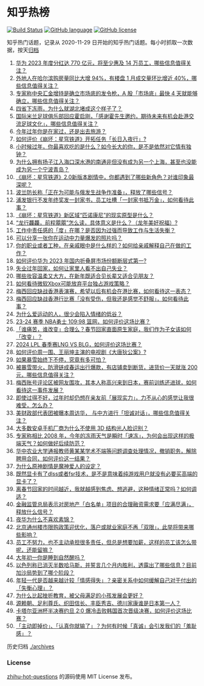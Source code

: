 # 知乎热榜
[![Build Status](https://github.com/ToWeLong/zhihu-hot-questions/workflows/CI/badge.svg)](https://github.com/ToWeLong/zhihu-hot-questions/actions)
[![GitHub language](https://img.shields.io/badge/language-golang-orange.svg)](https://golang.org/)
[![GitHub license](https://img.shields.io/github/license/ToWeLong/zhihu-hot-questions)](https://github.com/ToWeLong/zhihu-hot-questions/blob/main/LICENSE)

知乎热门话题，记录从 2020-11-29 日开始的知乎热门话题。每小时抓取一次数据，按天[归档](./archives)

<!-- BEGIN -->

1. [华为 2023 年度分红达 770 亿元，将至少惠及 14 万员工，哪些信息值得关注？](https://www.zhihu.com/question/643238331)
1. [外地人在哈尔滨购房量同比大增 94%，有楼盘 1 月成交量环比增近 40%，哪些信息值得关注？](https://www.zhihu.com/question/643202808)
1. [专家称中央汇金增持是确立市场底的发令枪，A 股「市场底」最快 4 天就能够确立，哪些信息值得关注？](https://www.zhihu.com/question/643224409)
1. [四省下冻雨，为什么就湖北堵成这个样子了？](https://www.zhihu.com/question/643025637)
1. [国际米兰足球俱乐部回应霍启刚，「感谢霍先生邀约，期待未来有机会赴港交流足球文化」，哪些信息值得关注？](https://www.zhihu.com/question/643298100)
1. [今年过年你是在家过，还是出去旅游？](https://www.zhihu.com/question/638730451)
1. [如何评价《崩坏：星穹铁道》开拓任务「长日入夜行」?](https://www.zhihu.com/question/643189169)
1. [小时候过年，你最喜欢吃的是什么？如今长大的你，是不是依然对它情有独钟？](https://www.zhihu.com/question/639792484)
1. [为什么拥有扬子江入海口深水港的南通非但没有成为另一个上海，甚至也没能成为另一个宁波青岛？](https://www.zhihu.com/question/642733284)
1. [《崩坏：星穹铁道》2.0新版本剧情中，你都遇到了哪些新角色？对谁印象最深呢？](https://www.zhihu.com/question/643270027)
1. [波兰防长称「正在为可能与俄发生战争作准备」，释放了哪些信号？](https://www.zhihu.com/question/643238560)
1. [浦发银行不发年终奖发一封家书，员工吐槽「一封家书抵万金」，如何看待此事？](https://www.zhihu.com/question/643221674)
1. [《崩坏：星穹铁道》新区域“匹诺康尼”的现实原型是什么？](https://www.zhihu.com/question/640755187)
1. [“龙行龘龘，前程朤朤”怎么读，具体意义是什么？（龙年美好祝福）?](https://www.zhihu.com/question/640193374)
1. [工作中责任感的「度」在哪？是否因为过强而导致工作与生活失衡？](https://www.zhihu.com/question/642490632)
1. [可以分享一张你在运动中力量爆发的照片吗？](https://www.zhihu.com/question/642419917)
1. [你的职业或者工种，在亲戚眼中是什么样的？如何给亲戚解释自己在做的工作？](https://www.zhihu.com/question/642870415)
1. [如何评价华为 2023 年国内折叠屏市场份额断层式第一?](https://www.zhihu.com/question/643208033)
1. [失业过年回家，如何让家里人看不出自己失业？](https://www.zhihu.com/question/641979084)
1. [哪些妆容温柔又大方，在新年既适合见长辈又适合见朋友？](https://www.zhihu.com/question/638134709)
1. [如何看待微软Xbox可能放弃平台独占游戏策略？](https://www.zhihu.com/question/642932104)
1. [梅西回应缺战香港表演赛，希望以后有机会在港比赛，如何看待这一表态？](https://www.zhihu.com/question/643202768)
1. [梅西回应缺战香港行比赛「没有受伤，但我还是感觉不舒服」，如何看待此事？](https://www.zhihu.com/question/643220388)
1. [为什么爱运动的人，很少会陷入情绪的低谷？](https://www.zhihu.com/question/641980441)
1. [23-24 赛季 NBA勇士 109:98 篮网，如何评价这场比赛？](https://www.zhihu.com/question/643178439)
1. [「谁痛苦，谁改变」合理么？春节回家直面原生家庭，我们作为子女该如何「改变」？](https://www.zhihu.com/question/643068838)
1. [2024 LPL 春季赛LNG VS BLG，如何评价这场比赛？](https://www.zhihu.com/question/643256573)
1. [如何评价周一围、王丽坤主演的电视剧《大唐狄公案》?](https://www.zhihu.com/question/640052319)
1. [如果暴雪始终下不停，究竟有多可怕？](https://www.zhihu.com/question/642852582)
1. [被暴雪带火，防滑链成春运出行爆款，有店铺卖到断货，进货价一天就涨 200 元，哪些信息值得关注？](https://www.zhihu.com/question/643318504)
1. [梅西账号评论区被网友围攻，其本人称高兴来到日本，赛前训练还进球，如何看待这一事件发展？](https://www.zhihu.com/question/643321221)
1. [即使过得不好，过年时却仍想在亲友前「展现实力」，力不从心的感觉让我很难受，怎么办？](https://www.zhihu.com/question/642870419)
1. [美财政部代表团被曝本周访华， 与中方进行「坦诚对话」，哪些信息值得关注？](https://www.zhihu.com/question/643235635)
1. [大多数安卓手机厂商为什么不使用 3D 结构光人脸识别？](https://www.zhihu.com/question/642529035)
1. [专家称相比 2008 年，今年的冻雨天气是瞬时「速冻」，为何会出现这样的极端天气？如何做好后续防范？](https://www.zhihu.com/question/643266306)
1. [华中农业大学通报教师黄某某学术不端等问题调查处理情况，撤销职务，解除聘用合同，如何评价这一结果？](https://www.zhihu.com/question/643201942)
1. [为什么原神剧情是魔神爱人的设定？](https://www.zhihu.com/question/642873105)
1. [既然显卡有了dlss或者fsr技术，是不是意味着纯游戏用户就没有必要买高端的显卡了？](https://www.zhihu.com/question/637253779)
1. [离春节回家的时间越近，我就越感到焦虑、想逃避，这种情绪正常吗？如何调适？](https://www.zhihu.com/question/642614467)
1. [金融监管总局表示对房地产「白名单」项目的合理融资需求要「应满尽满」，释放什么信号？](https://www.zhihu.com/question/643318536)
1. [夜华为什么不喜欢素锦？](https://www.zhihu.com/question/55772258)
1. [北京通州楼市限购政策迎优化，落户或就业家庭不再「双限」，此举将带来哪些影响？](https://www.zhihu.com/question/643233965)
1. [员工不努力，也不主动承担很多责任，但总是想要加薪，这样的员工该怎么带呢，还能留嘛？](https://www.zhihu.com/question/642496620)
1. [大年初一你是睡到自然醒吗？](https://www.zhihu.com/question/642669317)
1. [以色列称已消灭半数哈马斯，并誓言几个月内胜利，透露出了哪些信息？目前加沙局势到了哪个阶段？](https://www.zhihu.com/question/643199462)
1. [年轻一代是否越来越计较「情感得失」？亲密关系中如何缓解自己对于付出的「失衡心理」？](https://www.zhihu.com/question/642870364)
1. [为什么比起挫折教育，被父母满足的小孩发展会更好？](https://www.zhihu.com/question/643047650)
1. [源赖朝、足利尊氏、织田信长、丰臣秀吉、德川家康谁是日本第一人？](https://www.zhihu.com/question/642966148)
1. [卡塔尔亚洲杯半决赛约旦 2:0 爆冷击败韩国首次晋级决赛，如何评价这场比赛？](https://www.zhihu.com/question/643321612)
1. [「主动即掉价」、「认真你就输了」？为何有时候「真诚」会引发我们的「羞耻感」？](https://www.zhihu.com/question/642870371)

<!-- END -->

历史归档 [./archives](./archives)


### License
[zhihu-hot-questions](https://github.com/towelong/zhihu-hot-questions) 的源码使用 MIT License 发布。